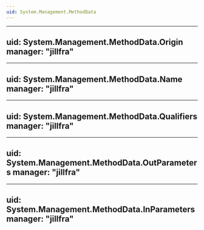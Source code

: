 ```yaml
---
uid: System.Management.MethodData
---
```


---
uid: System.Management.MethodData.Origin
manager: "jillfra"
---

---
uid: System.Management.MethodData.Name
manager: "jillfra"
---

---
uid: System.Management.MethodData.Qualifiers
manager: "jillfra"
---

---
uid: System.Management.MethodData.OutParameters
manager: "jillfra"
---

---
uid: System.Management.MethodData.InParameters
manager: "jillfra"
---
